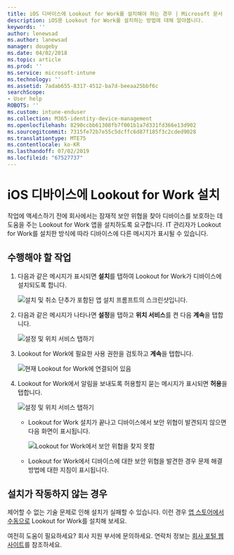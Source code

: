 ```yaml
---
title: iOS 디바이스에 Lookout for Work를 설치해야 하는 경우 | Microsoft 문서
description: iOS용 Lookout for Work를 설치하는 방법에 대해 알아봅니다.
keywords: ''
author: lenewsad
ms.author: lanewsad
manager: dougeby
ms.date: 04/02/2018
ms.topic: article
ms.prod: ''
ms.service: microsoft-intune
ms.technology: ''
ms.assetid: 7adab655-8317-4512-ba7d-beeaa25bbf6c
searchScope:
- User help
ROBOTS: ''
ms.custom: intune-enduser
ms.collection: M365-identity-device-management
ms.openlocfilehash: 8290ccbb61308fb7f001b1a7d331fd366e13d902
ms.sourcegitcommit: 7315fe72b7e55c5dcffc6d87f185f3c2cded9028
ms.translationtype: MTE75
ms.contentlocale: ko-KR
ms.lasthandoff: 07/02/2019
ms.locfileid: "67527737"
---
```

# <a name="install-lookout-for-work-on-your-ios-device"></a>iOS 디바이스에 Lookout for Work 설치


작업에 액세스하기 전에 회사에서는 잠재적 보안 위협을 찾아 디바이스를 보호하는 데 도움을 주는 Lookout for Work 앱을 설치하도록 요구합니다. IT 관리자가 Lookout for Work를 설치한 방식에 따라 디바이스에 다른 메시지가 표시될 수 있습니다.


## <a name="what-you-need-to-do"></a>수행해야 할 작업

1. 다음과 같은 메시지가 표시되면 **설치**를 탭하여 Lookout for Work가 디바이스에 설치되도록 합니다.

      ![설치 및 취소 단추가 포함된 앱 설치 프롬프트의 스크린샷입니다.](/intune-user-help/media/ios-mts-install-app-request-after-1804.png)

2. 다음과 같은 메시지가 나타나면 **설정**을 탭하고 **위치 서비스**를 켠 다음 **계속**을 탭합니다.

      ![설정 및 위치 서비스 탭하기](./media/ios-lfw-allow-location-services.png)

3. Lookout for Work에 필요한 사용 권한을 검토하고 **계속**을 탭합니다.

      ![현재 Lookout for Work에 연결되어 있음](./media/ios-lfw-permissions-lookout-needs.png)

4. Lookout for Work에서 알림을 보내도록 허용할지 묻는 메시지가 표시되면 **허용**을 탭합니다.

     ![설정 및 위치 서비스 탭하기](./media/ios-lfw-allow-notifications.png)

   * Lookout for Work 설치가 끝나고 디바이스에서 보안 위협이 발견되지 않으면 다음 화면이 표시됩니다.

     ![Lookout for Work에서 보안 위협을 찾지 못함](./media/ios-lfw-no-threats-found.png)

   * Lookout for Work에서 디바이스에 대한 보안 위협을 발견한 경우 문제 해결 방법에 대한 지침이 표시됩니다.

## <a name="if-the-installation-doesnt-work"></a>설치가 작동하지 않는 경우

제어할 수 없는 기술 문제로 인해 설치가 실패할 수 있습니다. 이런 경우 [앱 스토어에서 수동으로](https://itunes.apple.com/app/lookout-for-work/id997193468) Lookout for Work를 설치해 보세요.

여전히 도움이 필요하세요? 회사 지원 부서에 문의하세요. 연락처 정보는 [회사 포털 웹 사이트](https://go.microsoft.com/fwlink/?linkid=2010980)를 참조하세요.

